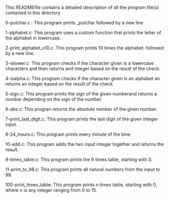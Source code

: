 This READMEfile contains a detailed description of all the program file(s) contained in this directory

  0-putchar.c : This program prints _putchar followed by a new line

  1-alphabet.c: This program uses a custom function that prints the letter of the alphabet in lowercase.

  2-print_alphabet_x10.c: This program  prints 10 times the alphabet. followed by a new line.

  3-islower.c: This program checks if the character given is a lowercase characters and then returns and integer based on the result of the check.

  4-isalpha.c: This program checks if the character given is an alphabet an returns an integer based on the result of the check. 

  5-sign.c: This program prints the sign of the given numberand returns a number depending on the sign of the number.

  6-abs.c: This progran returns the absolute number of the given number.

  7-print_last_digit.c: This program prints the last digit of the given integer input.

  8-24_hours.c: This program prints every minute of the time

  10-add.c: This program adds the two input integer together and returns the result.

  9-times_table.c: This program prints the 9 times table, starting with 0.

  11-print_to_98.c: This program prints all natural numbers from the input to 98.

  100-print_times_table: This program prints n times table, starting with 0, where n is any integer ranging from 0 to 15.

  
